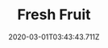 ---
templateKey: blog-post
featuredpost: false
date: 2020-03-01T03:43:43.711Z
featuredimage: /img/quest_bg4.png
imgBg: quest_bg4
title: Fresh Fruit
description: Emily wants a taste of spring, Spring. She's asking for a fresh apricot.
reward: 600 & 1 Friendship heart
tags:
  - Mail
  - spring
  - Spring 6 Year 2
  - Emily
  - Apricot
---